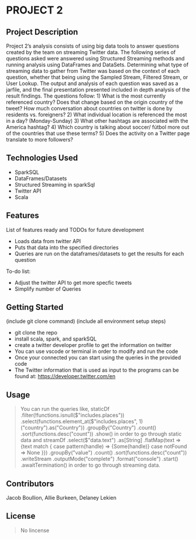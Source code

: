 # PROJECT 2

## Project Description

Project 2’s analysis consists of using big data tools to answer questions created by the team on streaming Twitter data. The following series of questions asked were answered using Structured Streaming methods and running analysis using DataFrames and DataSets. Determining what type of streaming data to gather from Twitter was based on the context of each question, whether that being using the Sampled Stream, Filtered Stream, or User Lookup. The output and analysis of each question was saved as a jarfile, and the final presentation presented included in depth analysis of the result findings. The questions follow: 1) What is the most currently referenced country?  Does that change based on the origin country of the tweet?  How much conversation about countries on twitter is done by residents vs. foreigners? 2) What individual location is referenced the most in a day? (Monday-Sunday) 3) What other hashtags are associated with the America hashtag? 4) Which country is talking about soccer/ fútbol more out of the countries that use these terms? 5) Does the activity on a Twitter page translate to more followers?

## Technologies Used

* SparkSQL 
* DataFrames/Datasets
* Structured Streaming in sparkSql
* Twitter API
* Scala

## Features

List of features ready and TODOs for future development
* Loads data from twitter API
* Puts that data into the specified directories
* Queries are run on the dataframes/datasets to get the results for each question

To-do list:
* Adjust the twitter API to get more specfic tweets
* Simplify number of Queries

## Getting Started
   
(include git clone command)
(include all environment setup steps)
* git clone the repo
* install scala, spark, and sparkSQL
* create a twitter developer profile to get the information on twitter
* You can use vscode or terminal in order to modify and run the code
* Once your connected you can start using the queries in the provided code
* The Twitter information that is used as input to the programs can be found at: https://developer.twitter.com/en

## Usage

> You can run the queries like, 
>       staticDf
          .filter(!functions.isnull($"includes.places"))
          .select(functions.element_at($"includes.places", 1)("country").as("Country"))
          .groupBy("Country")
          .count()
          .sort(functions.desc("count"))
          .show()
   in order to go through static data and
>  streamDf
          .select($"data.text")
          .as[String]
          .flatMap(text => {text match {
              case pattern(handle) => {Some(handle)}
              case notFound => None
          }})
          .groupBy("value")
          .count()
          .sort(functions.desc("count"))
          .writeStream
          .outputMode("complete")
          .format("console")
          .start()
          .awaitTermination()
   in order to go through streaming data.

## Contributors
Jacob Boullion, Allie Burkeen, Delaney Lekien
## License
> No lincense
